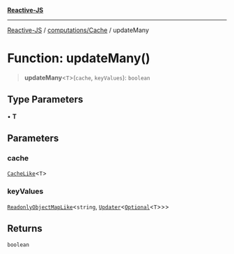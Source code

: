 [**Reactive-JS**](../../../README.md)

***

[Reactive-JS](../../../README.md) / [computations/Cache](../README.md) / updateMany

# Function: updateMany()

> **updateMany**\<`T`\>(`cache`, `keyValues`): `boolean`

## Type Parameters

• **T**

## Parameters

### cache

[`CacheLike`](../../interfaces/CacheLike.md)\<`T`\>

### keyValues

[`ReadonlyObjectMapLike`](../../../collections/type-aliases/ReadonlyObjectMapLike.md)\<`string`, [`Updater`](../../../functions/type-aliases/Updater.md)\<[`Optional`](../../../functions/type-aliases/Optional.md)\<`T`\>\>\>

## Returns

`boolean`
